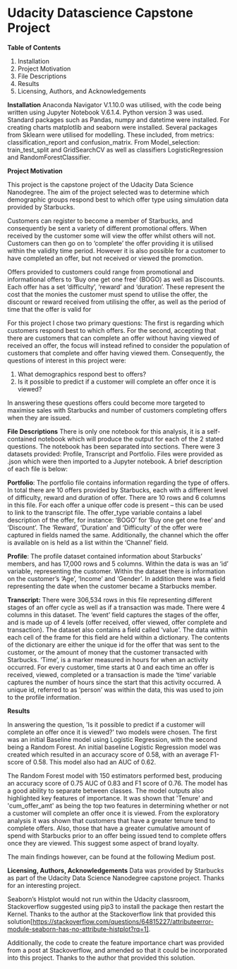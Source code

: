 # Udacity Datascience Capstone Project

**Table of Contents**
1.	Installation
2.	Project Motivation
3.	File Descriptions
4.	Results
5.	Licensing, Authors, and Acknowledgements

**Installation**
Anaconda Navigator V.1.10.0 was utilised, with the code being written using Jupyter Notebook V.6.1.4. Python version 3 was used. Standard packages such as Pandas, numpy and datetime were installed. For creating charts matplotlib and seaborn were installed. Several packages from Sklearn were utilised for modelling. These included, from metrics: classification_report and confusion_matrix. From Model_selection: train_test_split and GridSearchCV as well as classifiers LogisticRegression and RandomForestClassifier.

**Project Motivation**

This project is the capstone project of the Udacity Data Science Nanodegree. The aim of the project selected was to determine which demographic groups respond best to which offer type using simulation data provided by Starbucks. 

Customers can register to become a member of Starbucks, and consequently be sent a variety of different promotional offers. When received by the customer some will view the offer whilst others will not. Customers can then go on to ‘complete’ the offer providing it is utilised within the validity time period. However it is also possible for a customer to have completed an offer, but not received or viewed the promotion.

Offers provided to customers could range from promotional and informational offers to ‘Buy one get one free’ (BOGO) as well as Discounts. Each offer has a set ‘difficulty’, ‘reward’ and ‘duration’. These represent the cost that the monies the customer must spend to utilise the offer, the discount or reward received from utilising the offer, as well as the period of time that the offer is valid for

For this project I chose two primary questions: The first is regarding which customers respond best to which offers. For the second, accepting that there are customers that can complete an offer without having viewed of received an offer, the focus will instead refined to consider the population of customers that complete and offer having viewed them. Consequently, the questions of interest in this project were:

1.	What demographics respond best to offers?
2.	Is it possible to predict if a customer will complete an offer once it is viewed?

In answering these questions offers could become more targeted to maximise sales with Starbucks and number of customers completing offers when they are issued.

**File Descriptions**
There is only one notebook for this analysis, it is a self-contained notebook which will produce the output for each of the 2 stated questions. The notebook has been separated into sections.
There were 3 datasets provided: Profile, Transcript and Portfolio. Files were provided as .json which were then imported to a Jupyter notebook. A brief description of each file is below:

**Portfolio**: The portfolio file contains information regarding the type of offers. In total there are 10 offers provided by Starbucks, each with a different level of difficulty, reward and duration of offer. There are 10 rows and 6 columns in this file. For each offer a unique offer code is present – this can be used to link to the transcript file. The offer_type variable contains a label description of the offer, for instance: ‘BOGO’ for ‘Buy one get one free’ and ‘Discount’.  The ‘Reward’, ‘Duration’ and ‘Difficulty’ of the offer were captured in fields named the same. Additionally, the channel which the offer is available on is held as a list within the ‘Channel’ field.

**Profile**: The profile dataset contained information about Starbucks’ members, and has 17,000 rows and 5 columns. Within the data is was an ‘id’ variable, representing the customer. Within the dataset there is information on the customer’s ‘Age’, ‘Income’ and ‘Gender’. In addition there was a field representing the date when the customer became a Starbucks member. 

**Transcript:** There were 306,534 rows in this file representing different stages of an offer cycle as well as if a transaction was made. There were 4 columns in this dataset. The ‘event’ field captures the stages of the offer, and is made up of 4 levels (offer received, offer viewed, offer complete and transaction). The dataset also contains a field called ‘value’. The data within each cell of the frame for this field are held within a dictionary. The contents of the dictionary are either the unique id for the offer that was sent to the customer, or the amount of money that the customer transacted with Starbucks. ‘Time’, is a marker measured in hours for when an activity occurred. For every customer, time starts at 0 and each time an offer is received, viewed, completed or a transaction is made the ‘time’ variable captures the number of hours since the start that this activity occurred. A unique id, referred to as ‘person’ was within the data, this was used to join to the profile information.

**Results**

In answering the question, 'Is it possible to predict if a customer will complete an offer once it is viewed?' two models were chosen. The first was an initial Baseline model using Logistic Regression, with the second being a Random Forest. An initial baseline Logistic Regression model was created which resulted in an accuracy score of 0.58, with an average F1-score of 0.58. This model also had an AUC of 0.62.

The Random Forest model with 150 estimators performed best, producing an accuracy score of 0.75 AUC of 0.83 and F1 score of 0.76. The model has a good ability to separate between classes. The model outputs also highlighted key features of importance. It was shown that 'Tenure' and 'cum_offer_amt' as being the top two features in determining whether or not a customer will complete an offer once it is viewed. From the exploratory analysis it was shown that customers that have a greater tenure tend to complete offers. Also, those that have a greater cumulative amount of spend with Starbucks prior to an offer being issued tend to complete offers once they are viewed. This suggest some aspect of brand loyalty.

The main findings however, can be found at the following Medium post.


**Licensing, Authors, Acknowledgements**
Data was provided by Starbucks as part of the Udacity Data Science Nanodegree capstone project. Thanks for an interesting project.

Seaborn’s Histplot would not run within the Udacity classroom, Stackoverflow suggested using pip3 to install the package then restart the Kernel. Thanks to the author at the Stackoverflow link that provided this solution[https://stackoverflow.com/questions/64815227/attributeerror-module-seaborn-has-no-attribute-histplot?rq=1].

Additionally, the code to create the feature importance chart was provided from a post at Stackoverflow, and amended so that it could be incorporated into this project. Thanks to the author that provided this solution.
